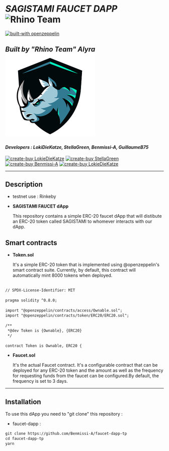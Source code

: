 # **_SAGISTAMI FAUCET DAPP_** ![Rhino Team](./src/logo_small.png)

[![built-with openzeppelin](https://img.shields.io/badge/built%20with-OpenZeppelin-3677FF)](https://docs.openzeppelin.com/)

## _Built by "Rhino Team" Alyra_ ![Rhino Team](./public/favicon.ico)

#### _Developers : LokiDieKatze, StellaGreen, Benmissi-A, GuillaumeB75_

[![create-buy LokieDieKatze](https://img.shields.io/badge/create%20buy-LokiDieKatze-FFA07A)](https://github.com/LokiDieKatze)
[![create-buy StellaGreen](https://img.shields.io/badge/create%20buy-StellaGreen-FFA07A)](https://github.com/StellaGreen)
[![create-buy Benmissi-A](https://img.shields.io/badge/create%20buy-Benmissi-FFA07A)](https://github.com/Benmissi-A)
[![create-buy LokieDieKatze](https://img.shields.io/badge/create%20buy-GuillaumeB75-FFA07A)](https://github.com/GuillaumeB75)

---

## Description

- testnet use : Rinkeby
- **SAGISTAMI FAUCET dApp**

  This repository contains a simple ERC-20 faucet dApp that will distibute an ERC-20 token called SAGISTAMI to whomever interacts with our dApp.

## Smart contracts

- **Token.sol**

  It's a simple ERC-20 token that is implemented using @openzeppelin's smart contract suite. Currently, by default, this contract will automatically mint 8000 tokens when deployed.

```

// SPDX-License-Identifier: MIT

pragma solidity ^0.8.0;

import "@openzeppelin/contracts/access/Ownable.sol";
import "@openzeppelin/contracts/token/ERC20/ERC20.sol";

/**
 *@dev Token is {Ownable}, {ERC20}
 */

contract Token is Ownable, ERC20 {

```

- **Faucet.sol**

  It's the actual Faucet contract. It's a configurable contract that can be deployed for any ERC-20 token and the amount as well as the frequency for requesting funds from the faucet can be configured.By default, the frequency is set to 3 days.

---

## Installation

To use this dApp you need to "git clone" this repository :

- faucet-dapp :

```
git clone https://github.com/Benmissi-A/faucet-dapp-tp
cd faucet-dapp-tp
yarn
```
